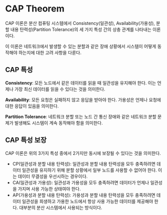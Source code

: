 # CAP Theorem
CAP 이론은 분산 컴퓨팅 시스템에서 Consistency(일관성), Availability(가용성), 분할 내용 탄력성(Partition Tolerance)의 세 가지 특성 간의 상충 관계를 나타내는 이론이다. 

이 이론은 네트워크에서 발생할 수 있는 분할과 같은 장애 상황에서 시스템이 어떻게 동작해야 하는지에 대한 고려 사항을 다룬다.
## CAP 특성
**Consistency**: 모든 노드에서 같은 데이터를 읽을 때 일관성을 유지해야 한다. 이는 언제나 가장 최신 데이터를 읽을 수 있다는 것을 의미한다.

**Availability**: 모든 요청은 실패하지 않고 응답을 받아야 한다. 가용성은 언제나 요청에 대한 응답이 있음을 의미한다.

**Partition Tolerance**: 네트워크 분할 또는 노드 간 통신 장애와 같은 네트워크 분할 문제가 발생해도 시스템이 계속 동작해야 함을 의미한다.
## CAP 특성 보장
CAP 이론은 위의 3가지 특성 중에서 2가지만 동시에 보장될 수 있다는 것을 의미한다.
- CP(일관성과 분할 내용 탄력성): 일관성과 분할 내용 탄력성을 모두 충족하려면 데이터 일관성을 유지하기 위해 분할 상황에서 일부 노드를 사용할 수 없어야 한다. 이는 데이터 무결성을 우선시하는 경우이다.
- CA(일관성과 가용성): 일관성과 가용성을 모두 충족하려면 데이터가 언제나 일관성을 가지며 사용 가능한 상태여야 한다.
- AP(가용성과 분할 내용 탄력성): 가용성과 분할 내용 탄력성을 모두 충족하려면 데이터 일관성을 희생하고 가용한 노드에서 항상 사용 가능한 데이터를 제공해야 한다. 대부분의 분산 시스템에서 사용되는 방식이다.
